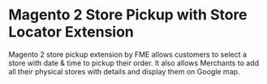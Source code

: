 # Magento 2 Store Pickup with Store Locator Extension
Magento 2 store pickup extension by FME allows customers to select a store with date &amp; time to pickup their order.  It also allows Merchants to add all their physical stores with details and display them on Google map. 
